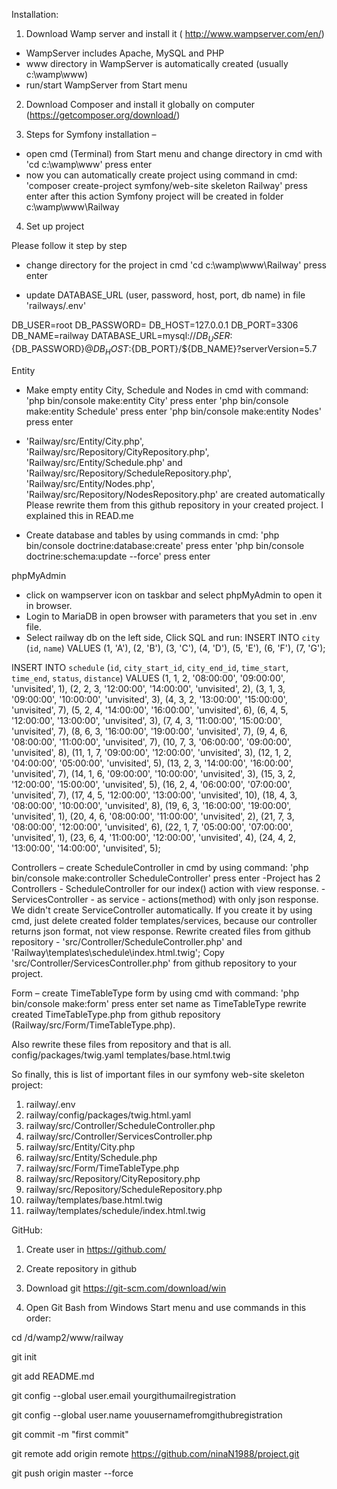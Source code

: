 Installation:

1. 	Download Wamp server and install it ( http://www.wampserver.com/en/)

- WampServer includes Apache, MySQL and PHP
- www directory in WampServer is automatically created (usually c:\wamp\www)
- run/start WampServer from Start menu

2.	Download Composer and install it globally on computer (https://getcomposer.org/download/)

3.	Steps for Symfony installation –

- open cmd (Terminal) from Start menu and change directory in cmd with 'cd c:\wamp\www\' press enter
- now you can automatically create project using command in cmd:
	'composer create-project symfony/web-site skeleton Railway' press enter
after this action Symfony project will be created in folder c:\wamp\www\Railway

4.	Set up project

Please follow it step by step

- change directory for the project in cmd 'cd c:\wamp\www\Railway' press enter

- update DATABASE_URL (user, password, host, port, db name) in file 'railways/.env'

DB_USER=root
DB_PASSWORD=
DB_HOST=127.0.0.1
DB_PORT=3306
DB_NAME=railway
DATABASE_URL=mysql://${DB_USER}:${DB_PASSWORD}@${DB_HOST}:${DB_PORT}/${DB_NAME}?serverVersion=5.7

Entity
- Make empty entity City, Schedule and Nodes in cmd with command:
	'php bin/console make:entity City' press enter
	'php bin/console make:entity Schedule' press enter
	'php bin/console make:entity Nodes' press enter

- 'Railway/src/Entity/City.php', 'Railway/src/Repository/CityRepository.php', 
'Railway/src/Entity/Schedule.php' and 'Railway/src/Repository/ScheduleRepository.php', 
'Railway/src/Entity/Nodes.php', 'Railway/src/Repository/NodesRepository.php' are created automatically
Please rewrite them from this github repository in your created project. I explained this in READ.me

- Create database and tables by using commands in cmd: 
	'php bin/console doctrine:database:create' press enter
	'php bin/console doctrine:schema:update --force' press enter

phpMyAdmin
- click on wampserver icon on taskbar and select phpMyAdmin to open it in browser. 
- Login to MariaDB in open browser with parameters that you set in .env file. 
- Select railway db on the left side, Click SQL and run:
INSERT INTO `city` (`id`, `name`) VALUES
(1, 'A'),
(2, 'B'),
(3, 'C'),
(4, 'D'),
(5, 'E'),
(6, 'F'),
(7, 'G');

INSERT INTO `schedule` (`id`, `city_start_id`, `city_end_id`, `time_start`, `time_end`, `status`, `distance`) VALUES
(1, 1, 2, '08:00:00', '09:00:00', 'unvisited', 1),
(2, 2, 3, '12:00:00', '14:00:00', 'unvisited', 2),
(3, 1, 3, '09:00:00', '10:00:00', 'unvisited', 3),
(4, 3, 2, '13:00:00', '15:00:00', 'unvisited', 7),
(5, 2, 4, '14:00:00', '16:00:00', 'unvisited', 6),
(6, 4, 5, '12:00:00', '13:00:00', 'unvisited', 3),
(7, 4, 3, '11:00:00', '15:00:00', 'unvisited', 7),
(8, 6, 3, '16:00:00', '19:00:00', 'unvisited', 7),
(9, 4, 6, '08:00:00', '11:00:00', 'unvisited', 7),
(10, 7, 3, '06:00:00', '09:00:00', 'unvisited', 8),
(11, 1, 7, '09:00:00', '12:00:00', 'unvisited', 3),
(12, 1, 2, '04:00:00', '05:00:00', 'unvisited', 5),
(13, 2, 3, '14:00:00', '16:00:00', 'unvisited', 7),
(14, 1, 6, '09:00:00', '10:00:00', 'unvisited', 3),
(15, 3, 2, '12:00:00', '15:00:00', 'unvisited', 5),
(16, 2, 4, '06:00:00', '07:00:00', 'unvisited', 7),
(17, 4, 5, '12:00:00', '13:00:00', 'unvisited', 10),
(18, 4, 3, '08:00:00', '10:00:00', 'unvisited', 8),
(19, 6, 3, '16:00:00', '19:00:00', 'unvisited', 1),
(20, 4, 6, '08:00:00', '11:00:00', 'unvisited', 2),
(21, 7, 3, '08:00:00', '12:00:00', 'unvisited', 6),
(22, 1, 7, '05:00:00', '07:00:00', 'unvisited', 1),
(23, 6, 4, '11:00:00', '12:00:00', 'unvisited', 4),
(24, 4, 2, '13:00:00', '14:00:00', 'unvisited', 5);

Controllers 
– create ScheduleController in cmd by using command:
	'php bin/console make:controller ScheduleController' press enter
-Project has 2 Controllers 
	- ScheduleController for our index() action with view response.
	- ServicesController - as service - actions(method) with only json response. 
We didn't create ServiceController automatically. 
If you create it by using cmd, just delete created folder templates/services, because our controller returns json format, not view response. 
Rewrite created files from github repository - 'src/Controller/ScheduleController.php' and 'Railway\templates\schedule\index.html.twig';
Copy 'src/Controller/ServicesController.php' from github repository to your project.

Form 
– create TimeTableType form by using cmd with command:
	'php bin/console make:form' press enter
	set name as TimeTableType 
	rewrite created TimeTableType.php from github repository (Railway/src/Form/TimeTableType.php).

Also rewrite these files from repository and that is all.
	config/packages/twig.yaml
	templates/base.html.twig

So finally, this is list of important files in our symfony web-site skeleton project:
1.	railway/.env
2.	railway/config/packages/twig.html.yaml
3.	railway/src/Controller/ScheduleController.php
4.	railway/src/Controller/ServicesController.php
5.	railway/src/Entity/City.php
6.	railway/src/Entity/Schedule.php
7.	railway/src/Form/TimeTableType.php
8.	railway/src/Repository/CityRepository.php
9.	railway/src/Repository/ScheduleRepository.php
10.	railway/templates/base.html.twig
11.	railway/templates/schedule/index.html.twig

GitHub:
1. Create user in https://github.com/
2. Create repository in github

3. Download git https://git-scm.com/download/win

4. Open Git Bash from Windows Start menu and use commands in this order:

cd /d/wamp2/www/railway

git init

git add README.md

git config --global user.email yourgithumailregistration

git config --global user.name youusernamefromgithubregistration

git commit -m "first commit"

git remote add origin remote https://github.com/ninaN1988/project.git

git push origin master --force



